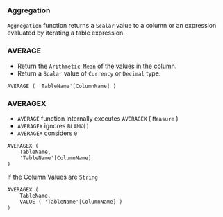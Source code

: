 ### Aggregation

`Aggregation` function returns a `Scalar` value to a column or an expression evaluated by iterating a table expression.

### AVERAGE

- Return the `Arithmetic Mean` of the values in the column.
- Return a `Scalar` value of `Currency` or `Decimal` type.

```DAX
AVERAGE ( 'TableName'[ColumnName] )
```

### AVERAGEX

- `AVERAGE` function internally executes `AVERAGEX` ( `Measure` )
- `AVERAGEX` ignores `BLANK()`
- `AVERAGEX` considers `0`

```DAX
AVERAGEX (
    TableName,
    'TableName'[ColumnName]
)
```

If the Column Values are `String`

```DAX
AVERAGEX (
    TableName,
    VALUE ( 'TableName'[ColumnName] )
)
```
